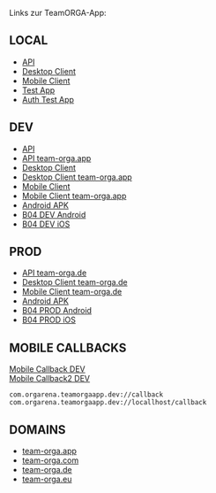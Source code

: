 Links zur TeamORGA-App:

## LOCAL

* [API](http://localhost:4400)
* [Desktop Client](http://localhost:4401)
* [Mobile Client](http://localhost:4402)
* [Test App](http://localhost:4410)
* [Auth Test App](http://localhost:4411)

## DEV

* [API](https://api-qt6ttevvmjxhk.azurewebsites.net)
* [API team-orga.app](https://api-dev.team-orga.app)
* [Desktop Client](https://desktop-qt6ttevvmjxhk.azurewebsites.net)
* [Desktop Client team-orga.app](https://client-dev.team-orga.app)
* [Mobile Client](https://mobile-qt6ttevvmjxhk.azurewebsites.net)
* [Mobile Client team-orga.app](https://mobile-dev.team-orga.app)
* [Android APK](https://stpw3ats22msrco.blob.core.windows.net/downloads/com.orgarena.teamorgaapp.dev/teamorga-apps-mobile-dev.apk)
* [B04 DEV Android](https://stpw3ats22msrco.blob.core.windows.net/downloads/com.bayer04.teamorgaapp.dev/teamorga-apps-mobile-b04dev.apk)
* [B04 DEV iOS](https://stpw3ats22msrco.blob.core.windows.net/downloads/com.bayer04.teamorgaapp.dev/ios.install.html)

## PROD

* [API team-orga.de](https://api.team-orga.de)
* [Desktop Client team-orga.de](https://client.team-orga.de)
* [Mobile Client team-orga.de](https://mobile.team-orga.de)
* [Android APK](https://storteamorga02prod.blob.core.windows.net/downloads/com.orgarena.teamorgaapp.prod/teamorga-apps-mobile-prod.apk)
* [B04 PROD Android](https://storteamorga02prod.blob.core.windows.net/downloads/com.bayer04.teamorgaapp.prod/teamorga-apps-mobile-b04prod.apk)
* [B04 PROD iOS](https://storteamorga02prod.blob.core.windows.net/downloads/com.bayer04.teamorgaapp.prod/ios.install.html)


## MOBILE CALLBACKS

<a href="com.orgarena.teamorgaapp.dev://callback">Mobile Callback DEV</a>
<br/>
<a href="com.orgarena.teamorgaapp.dev://locallhost/callback">Mobile Callback2 DEV</a>
<br/>

```
com.orgarena.teamorgaapp.dev://callback
com.orgarena.teamorgaapp.dev://locallhost/callback
```


## DOMAINS

* [team-orga.app](https://team-orga.app)
* [team-orga.com](https://team-orga.com)
* [team-orga.de](https://team-orga.de)
* [team-orga.eu](https://team-orga.eu)

